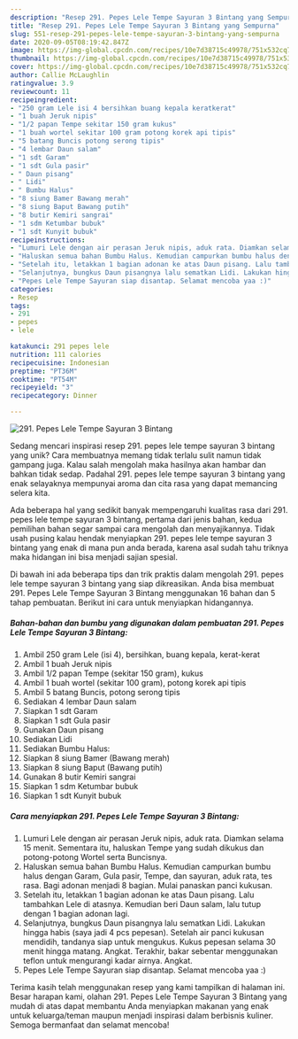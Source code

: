 ```yaml
---
description: "Resep 291. Pepes Lele Tempe Sayuran 3 Bintang yang Sempurna"
title: "Resep 291. Pepes Lele Tempe Sayuran 3 Bintang yang Sempurna"
slug: 551-resep-291-pepes-lele-tempe-sayuran-3-bintang-yang-sempurna
date: 2020-09-05T08:19:42.847Z
image: https://img-global.cpcdn.com/recipes/10e7d38715c49978/751x532cq70/291-pepes-lele-tempe-sayuran-3-bintang-foto-resep-utama.jpg
thumbnail: https://img-global.cpcdn.com/recipes/10e7d38715c49978/751x532cq70/291-pepes-lele-tempe-sayuran-3-bintang-foto-resep-utama.jpg
cover: https://img-global.cpcdn.com/recipes/10e7d38715c49978/751x532cq70/291-pepes-lele-tempe-sayuran-3-bintang-foto-resep-utama.jpg
author: Callie McLaughlin
ratingvalue: 3.9
reviewcount: 11
recipeingredient:
- "250 gram Lele isi 4 bersihkan buang kepala keratkerat"
- "1 buah Jeruk nipis"
- "1/2 papan Tempe sekitar 150 gram kukus"
- "1 buah wortel sekitar 100 gram potong korek api tipis"
- "5 batang Buncis potong serong tipis"
- "4 lembar Daun salam"
- "1 sdt Garam"
- "1 sdt Gula pasir"
- " Daun pisang"
- " Lidi"
- " Bumbu Halus"
- "8 siung Bamer Bawang merah"
- "8 siung Baput Bawang putih"
- "8 butir Kemiri sangrai"
- "1 sdm Ketumbar bubuk"
- "1 sdt Kunyit bubuk"
recipeinstructions:
- "Lumuri Lele dengan air perasan Jeruk nipis, aduk rata. Diamkan selama 15 menit. Sementara itu, haluskan Tempe yang sudah dikukus dan potong-potong Wortel serta Buncisnya."
- "Haluskan semua bahan Bumbu Halus. Kemudian campurkan bumbu halus dengan Garam, Gula pasir, Tempe, dan sayuran, aduk rata, tes rasa. Bagi adonan menjadi 8 bagian. Mulai panaskan panci kukusan."
- "Setelah itu, letakkan 1 bagian adonan ke atas Daun pisang. Lalu tambahkan Lele di atasnya. Kemudian beri Daun salam, lalu tutup dengan 1 bagian adonan lagi."
- "Selanjutnya, bungkus Daun pisangnya lalu sematkan Lidi. Lakukan hingga habis (saya jadi 4 pcs pepesan). Setelah air panci kukusan mendidih, tandanya siap untuk mengukus. Kukus pepesan selama 30 menit hingga matang. Angkat. Terakhir, bakar sebentar menggunakan teflon untuk mengurangi kadar airnya. Angkat."
- "Pepes Lele Tempe Sayuran siap disantap. Selamat mencoba yaa :)"
categories:
- Resep
tags:
- 291
- pepes
- lele

katakunci: 291 pepes lele 
nutrition: 111 calories
recipecuisine: Indonesian
preptime: "PT36M"
cooktime: "PT54M"
recipeyield: "3"
recipecategory: Dinner

---
```



![291. Pepes Lele Tempe Sayuran 3 Bintang](https://img-global.cpcdn.com/recipes/10e7d38715c49978/751x532cq70/291-pepes-lele-tempe-sayuran-3-bintang-foto-resep-utama.jpg)

Sedang mencari inspirasi resep 291. pepes lele tempe sayuran 3 bintang yang unik? Cara membuatnya memang tidak terlalu sulit namun tidak gampang juga. Kalau salah mengolah maka hasilnya akan hambar dan bahkan tidak sedap. Padahal 291. pepes lele tempe sayuran 3 bintang yang enak selayaknya mempunyai aroma dan cita rasa yang dapat memancing selera kita.



Ada beberapa hal yang sedikit banyak mempengaruhi kualitas rasa dari 291. pepes lele tempe sayuran 3 bintang, pertama dari jenis bahan, kedua pemilihan bahan segar sampai cara mengolah dan menyajikannya. Tidak usah pusing kalau hendak menyiapkan 291. pepes lele tempe sayuran 3 bintang yang enak di mana pun anda berada, karena asal sudah tahu triknya maka hidangan ini bisa menjadi sajian spesial.


Di bawah ini ada beberapa tips dan trik praktis dalam mengolah 291. pepes lele tempe sayuran 3 bintang yang siap dikreasikan. Anda bisa membuat 291. Pepes Lele Tempe Sayuran 3 Bintang menggunakan 16 bahan dan 5 tahap pembuatan. Berikut ini cara untuk menyiapkan hidangannya.

<!--inarticleads1-->

##### Bahan-bahan dan bumbu yang digunakan dalam pembuatan 291. Pepes Lele Tempe Sayuran 3 Bintang:

1. Ambil 250 gram Lele (isi 4), bersihkan, buang kepala, kerat-kerat
1. Ambil 1 buah Jeruk nipis
1. Ambil 1/2 papan Tempe (sekitar 150 gram), kukus
1. Ambil 1 buah wortel (sekitar 100 gram), potong korek api tipis
1. Ambil 5 batang Buncis, potong serong tipis
1. Sediakan 4 lembar Daun salam
1. Siapkan 1 sdt Garam
1. Siapkan 1 sdt Gula pasir
1. Gunakan  Daun pisang
1. Sediakan  Lidi
1. Sediakan  Bumbu Halus:
1. Siapkan 8 siung Bamer (Bawang merah)
1. Siapkan 8 siung Baput (Bawang putih)
1. Gunakan 8 butir Kemiri sangrai
1. Siapkan 1 sdm Ketumbar bubuk
1. Siapkan 1 sdt Kunyit bubuk




<!--inarticleads2-->

##### Cara menyiapkan 291. Pepes Lele Tempe Sayuran 3 Bintang:

1. Lumuri Lele dengan air perasan Jeruk nipis, aduk rata. Diamkan selama 15 menit. Sementara itu, haluskan Tempe yang sudah dikukus dan potong-potong Wortel serta Buncisnya.
1. Haluskan semua bahan Bumbu Halus. Kemudian campurkan bumbu halus dengan Garam, Gula pasir, Tempe, dan sayuran, aduk rata, tes rasa. Bagi adonan menjadi 8 bagian. Mulai panaskan panci kukusan.
1. Setelah itu, letakkan 1 bagian adonan ke atas Daun pisang. Lalu tambahkan Lele di atasnya. Kemudian beri Daun salam, lalu tutup dengan 1 bagian adonan lagi.
1. Selanjutnya, bungkus Daun pisangnya lalu sematkan Lidi. Lakukan hingga habis (saya jadi 4 pcs pepesan). Setelah air panci kukusan mendidih, tandanya siap untuk mengukus. Kukus pepesan selama 30 menit hingga matang. Angkat. Terakhir, bakar sebentar menggunakan teflon untuk mengurangi kadar airnya. Angkat.
1. Pepes Lele Tempe Sayuran siap disantap. Selamat mencoba yaa :)




Terima kasih telah menggunakan resep yang kami tampilkan di halaman ini. Besar harapan kami, olahan 291. Pepes Lele Tempe Sayuran 3 Bintang yang mudah di atas dapat membantu Anda menyiapkan makanan yang enak untuk keluarga/teman maupun menjadi inspirasi dalam berbisnis kuliner. Semoga bermanfaat dan selamat mencoba!
